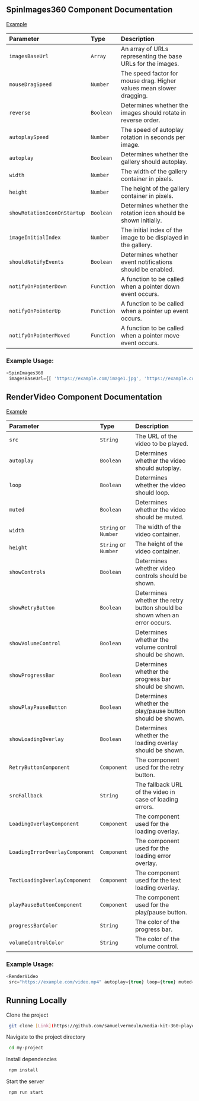 

## SpinImages360 Component Documentation

[Example]()

| Parameter | Type | Description |  
| :---------------------- | :---------- | :------------------------------------------------- |  
| `imagesBaseUrl` | `Array` | An array of URLs representing the base URLs for the images. |  
| `mouseDragSpeed` | `Number` | The speed factor for mouse drag. Higher values mean slower dragging. |  
| `reverse` | `Boolean` | Determines whether the images should rotate in reverse order. |  
| `autoplaySpeed` | `Number` | The speed of autoplay rotation in seconds per image. |  
| `autoplay` | `Boolean` | Determines whether the gallery should autoplay. |  
| `width` | `Number` | The width of the gallery container in pixels. |  
| `height` | `Number` | The height of the gallery container in pixels. |  
| `showRotationIconOnStartup` | `Boolean` | Determines whether the rotation icon should be shown initially. |  
| `imageInitialIndex` | `Number` | The initial index of the image to be displayed in the gallery. |  
| `shouldNotifyEvents` | `Boolean` | Determines whether event notifications should be enabled. |  
| `notifyOnPointerDown` | `Function` | A function to be called when a pointer down event occurs. |  
| `notifyOnPointerUp` | `Function` | A function to be called when a pointer up event occurs. |  
| `notifyOnPointerMoved` | `Function` | A function to be called when a pointer move event occurs. |  

### Example Usage:
```javascript  
<SpinImages360  
 imagesBaseUrl={[ 'https://example.com/image1.jpg', 'https://example.com/image2.jpg', 'https://example.com/image3.jpg' ]} autoplay={true} width={600} height={400} showRotationIconOnStartup={true} imageInitialIndex={1} shouldNotifyEvents={true} notifyOnPointerDown={(x, y) => console.log('Pointer down at:', x, y)} notifyOnPointerUp={(x, y) => console.log('Pointer up at:', x, y)} notifyOnPointerMoved={(x, y) => console.log('Pointer moved to:', x, y)}/>  
```  

## RenderVideo Component Documentation

[Example]()

| Parameter               | Type        | Description                                      |  
| :---------------------- | :---------- | :----------------------------------------------- |  
| `src`                   | `String`    | The URL of the video to be played.              |  
| `autoplay`              | `Boolean`   | Determines whether the video should autoplay.   |  
| `loop`                  | `Boolean`   | Determines whether the video should loop.       |  
| `muted`                 | `Boolean`   | Determines whether the video should be muted.    |  
| `width`                 | `String` or `Number` | The width of the video container.         |  
| `height`                | `String` or `Number` | The height of the video container.        |  
| `showControls`          | `Boolean`   | Determines whether video controls should be shown. |  
| `showRetryButton`       | `Boolean`   | Determines whether the retry button should be shown when an error occurs. |  
| `showVolumeControl`     | `Boolean`   | Determines whether the volume control should be shown. |  
| `showProgressBar`       | `Boolean`   | Determines whether the progress bar should be shown. |  
| `showPlayPauseButton`   | `Boolean`   | Determines whether the play/pause button should be shown. |  
| `showLoadingOverlay`    | `Boolean`   | Determines whether the loading overlay should be shown. |  
| `RetryButtonComponent`  | `Component` | The component used for the retry button.         |  
| `srcFallback`           | `String`    | The fallback URL of the video in case of loading errors. |  
| `LoadingOverlayComponent` | `Component` | The component used for the loading overlay.    |  
| `LoadingErrorOverlayComponent` | `Component` | The component used for the loading error overlay. |  
| `TextLoadingOverlayComponent` | `Component` | The component used for the text loading overlay. |  
| `playPauseButtonComponent` | `Component` | The component used for the play/pause button.   |  
| `progressBarColor`      | `String`    | The color of the progress bar.                   |  
| `volumeControlColor`    | `String`    | The color of the volume control.                 |  

### Example Usage:

```javascript  
<RenderVideo  
 src="https://example.com/video.mp4" autoplay={true} loop={true} muted={false} width={500} height={300} showControls={true} showRetryButton={true} showVolumeControl={true} showProgressBar={true} showPlayPauseButton={true} showLoadingOverlay={true} RetryButtonComponent={CustomRetryButton} srcFallback="https://example.com/fallback-video.mp4" LoadingOverlayComponent={CustomLoadingOverlay} LoadingErrorOverlayComponent={CustomErrorOverlay} TextLoadingOverlayComponent={CustomTextLoadingOverlay} playPauseButtonComponent={CustomPlayPauseButton} progressBarColor="#ff0000" volumeControlColor="#00ff00"/>  
```  

## Running Locally

Clone the project

```bash  
 git clone [Link](https://github.com/samuelvermeuln/media-kit-360-player)
```  

Navigate to the project directory

```bash  
 cd my-project  
```  

Install dependencies

```bash  
 npm install  
```  

Start the server

```bash  
 npm run start  
```